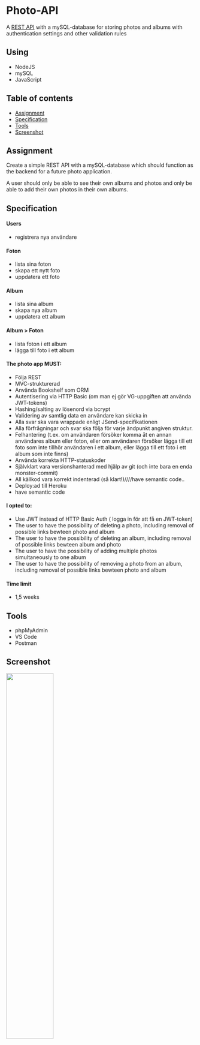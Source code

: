 # Photo-API
A [REST API](https://photo-app.heroku.app)
with a mySQL-database for storing photos and albums with authentication settings and other validation rules

## Using
- NodeJS
- mySQL
- JavaScript

## Table of contents
* [Assignment](#assignment)
* [Specification](#specification)
* [Tools](#tools)
* [Screenshot](#screenshot)

## Assignment
Create a simple REST API with a mySQL-database which should function as the backend for a future photo application.

A user should only be able to see their own albums and photos and only be able to add their own photos in their own albums.


## Specification
#### Users
- registrera nya användare

#### Foton
- lista sina foton
- skapa ett nytt foto
- uppdatera ett foto

#### Album
- lista sina album
- skapa nya album
- uppdatera ett album

#### Album > Foton
- lista foton i ett album
- lägga till foto i ett album

#### The photo app MUST:
- Följa REST
- MVC-strukturerad
- Använda Bookshelf som ORM
- Autentisering via HTTP Basic (om man ej gör VG-uppgiften att använda JWT-tokens)
- Hashing/salting av lösenord via bcrypt
- Validering av samtlig data en användare kan skicka in
- Alla svar ska vara wrappade enligt JSend-specifikationen
- Alla förfrågningar och svar ska följa för varje ändpunkt angiven struktur.
- Felhantering (t.ex. om användaren försöker komma åt en annan användares album eller foton, eller om användaren försöker lägga till ett foto som inte tillhör användaren i ett album, eller lägga till ett foto i ett album som inte finns)
- Använda korrekta HTTP-statuskoder
- Självklart vara versionshanterad med hjälp av git (och inte bara en enda monster-commit)
- All källkod vara korrekt indenterad (så klart!)////have semantic code..
- Deploy:ad till Heroku
- have semantic code

#### I opted to:
- Use JWT instead of HTTP Basic Auth ( logga in för att få en JWT-token)
- The user to have the possibility of deleting a photo, including removal of possible links bewteen photo and album
- The user to have the possibility of deleting an album, including removal of possible links bewteen album and photo
- The user to have the possibility of adding multiple photos simultaneously to one album
- The user to have the possibility of removing a photo from an album, including removal of possible links bewteen photo and album

#### Time limit
- 1,5 weeks

## Tools
- phpMyAdmin
- VS Code
- Postman

## Screenshot
<img src="https://github.com/jo......png" width=50% height=50%>
